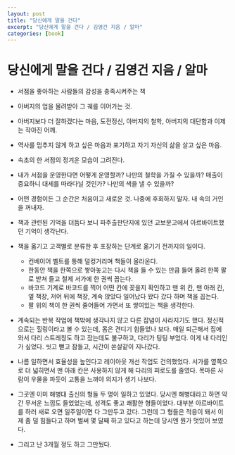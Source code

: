 ```yaml
---
layout: post
title: "당신에게 말을 건다"
excerpt: "당신에게 말을 건다 / 김영건 지음 / 알마"
categories: [book]
---
```


# 당신에게 말을 건다 / 김영건 지음 / 알마

- 서점을 좋아하는 사람들의 감성을 충족시켜주는 책
- 아버지의 업을 물려받아 그 궤를 이어가는 것.
- 아버지보다 더 잘하겠다는 마음, 도전정신, 아버지의 철학, 아버지의 대단함과 이제는 작아진 어깨.
- 역사를 멈추지 않게 하고 싶은 마음과 포기하고 자기 자신의 삶을 살고 싶은 마음.
- 속초의 한 서점의 정겨운 모습이 그려진다.
- 내가 서점을 운영한다면 어떻게 운영할까? 나만의 철학을 가질 수 있을까? 매출이 중요하니 대세를 따라다닐 것인가? 나만의 색을 낼 수 있을까? 
- 어떤 경험이든 그 순간은 처음이고 새로운 것. 나중에 후회하지 말자. 내 속의 거인을 꺼내자.


- 책과 관련된 기억을 더듬다 보니 파주출판단지에 있던 교보문고에서 아르바이트했던 기억이 생각난다. 
- 책을 옮기고 고객별로 분류한 후 포장하는 단계로 옮기기 전까지의 일이다.
	- 컨베이어 벨트를 통해 덜컹거리며 책들이 올라온다. 
	- 한동안 책을 한쪽으로 쌓아놓고는 다시 책을 들 수 있는 만큼 들어 올려 한쪽 팔로 받쳐 들고 철제 서가에 한 권씩 꼽는다. 
	- 바코드 기계로 바코드를 찍어 어떤 칸에 꽂을지 확인하고 맨 위 칸, 맨 아래 칸, 옆 책장, 저어 뒤에 책장, 계속 앉았다 일어났다 왔다 갔다 하며 책을 꼽는다. 
	- 팔 위의 책이 한 권씩 줄어들어 가면서 또 쌓여있는 책을 생각한다. 

- 계속되는 반복 작업에 책밖에 생각나지 않고 다른 잡념이 사라지기도 했다. 정신적으로는 힐링이라고 볼 수 있는데, 몸은 견디기 힘들었나 보다. 매일 퇴근해서 집에 와서 다리 스트레칭도 하고 잤는데도 불구하고, 다리가 팅팅 부었다. 이게 내 다리인가 싶었다. 씻고 뻗고 잠들고, 시간이 쏜살같이 지나갔다.
- 나름 일하면서 효율성을 높인다고 레이아웃 개선 작업도 건의했었다. 서가를 옆쪽으로 더 넓히면서 맨 아래 칸은 사용하지 않게 해 다리의 피로도를 줄였다. 목마른 사람이 우물을 파듯이 고통을 느껴야 의지가 생기 나보다. 
- 그곳엔 이미 해병대 출신의 형들 두 명이 일하고 있었다. 당시엔 해병대라고 하면 약간 무서운 느낌도 들었었는데, 성격도 좋고 쾌활한 형들이었다. 대부분 아르바이트를 하러 새로 오면 일주일이면 다 그만두고 갔다. 그런데 그 형들은 적응이 돼서 이제 좀 덜 힘들다고 하며 벌써 몇 달째 하고 있다고 하는데 당시엔 뭔가 멋있어 보였다. 
- 그리고 난 3개월 정도 하고 그만뒀다. 

